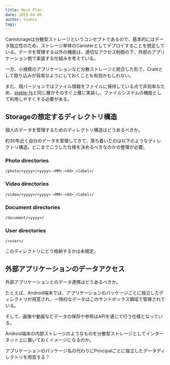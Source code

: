 ```yaml
---
title: Next Plan
date: 2025-04-05
author: toshio
tags: 
---
```


Canistorageは分散型ストレージというコンセプトであるので、基本的にはデータ独立性のため、ストレージ単体のCanisterとしてデプロイすることを想定している。データを管理する以外の機能は、適切なアクセス制御の下、外部のアプリケーション側で実装する仕組みを考えている。

一方、小規模のアプリケーションなど分散ストレージと統合した形で、Crateとして取り込みが容易なようにしておくことも有効かもしれない。

また、現バージョンではファイル情報をファイルに保持している点で非効率なため、[stable-fs](https://github.com/wasm-forge/stable-fs)と同じ層かそのすぐ上層に実装し、ファイルシステムの機能として利用しやすくする必要がある。

## Storageの想定するディレクトリ構造

個人のデータを管理するためのディレクトリ構造はどうあるべきか。

約30年近く自分のデータを管理してきて、落ち着いたのは以下のようなディレクトリ構造。どこまでこうした仕様を決めるべきなのかの整理が必要。

### Photo directories

```
/photo/<yyyy>/<yyyy>-<MM>-<dd>_<label>/
```

### Video directories

```
/video/<yyyy>/<yyyy>-<MM>-<dd>_<label>/
```

### Document directories

```
/document/<yyyy>/
```

### User directories

```
/<user>/
```

このディレクトリにどう格納するかは未規定。

## 外部アプリケーションのデータアクセス

外部アプリケーションとのデータ連携はどうあるべきか。

たとえば、Android端末では、アプリケーションのパッケージごとに独立したディレクトリが用意され、一時的なデータはこのサンドボックス領域で管理されている。

そして、画像や動画などデータの保存や参照はAPIを通じて行う仕様となっている。

Android端末の内部ストレージのようなものを分散型ストレージとしてインターネット上に置いておくイメージになるのか。

アプリケーションのパッケージ名の代わりにPrincipalごとに独立したデータディレクトリを用意する？
